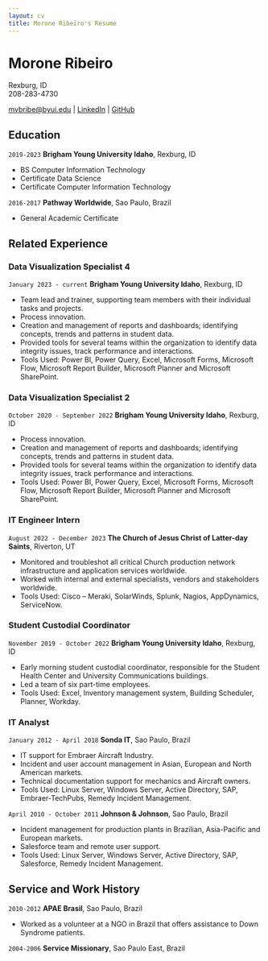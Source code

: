 ```yaml
---
layout: cv
title: Morone Ribeiro's Resume
---
```

# Morone Ribeiro
Rexburg, ID     
208-283-4730

<div id="webaddress">
<a href="mvbribe@byui.edu">mvbribe@byui.edu</a>
| <a href="https://www.linkedin.com/in/morone-ribeiro/">LinkedIn</a>
| <a href="https://github.com/ribeiromvb/moroneribeiro-resume">GitHub</a>
</div>

<!-- https://www.monique.tech/the-art-of-markdown -->

## Education

`2019-2023`
__Brigham Young University Idaho__, Rexburg, ID

- BS Computer Information Technology
- Certificate Data Science
- Certificate Computer Information Technology

`2016-2017`
__Pathway Worldwide__, Sao Paulo, Brazil

- General Academic Certificate

## Related Experience

### Data Visualization Specialist 4

`January 2023 - current`
__Brigham Young University Idaho__, Rexburg, ID

- Team lead and trainer, supporting team members with their individual tasks and projects.
- Process innovation.
- Creation and management of reports and dashboards; identifying concepts, trends and patterns in student data.
- Provided tools for several teams within the organization to identify data integrity issues, track performance and interactions.
- Tools Used: Power BI, Power Query, Excel, Microsoft Forms, Microsoft Flow, Microsoft Report Builder, Microsoft Planner and Microsoft SharePoint.

### Data Visualization Specialist 2

`October 2020 - September 2022`
__Brigham Young University Idaho__, Rexburg, ID

- Process innovation.
- Creation and management of reports and dashboards; identifying concepts, trends and patterns in student data.
- Provided tools for several teams within the organization to identify data integrity issues, track performance and interactions.
- Tools Used: Power BI, Power Query, Excel, Microsoft Forms, Microsoft Flow, Microsoft Report Builder, Microsoft Planner and Microsoft SharePoint.


### IT Engineer Intern

`August 2022 - December 2023`
__The Church of Jesus Christ of Latter-day Saints__, Riverton, UT

- Monitored and troubleshot all critical Church production network infrastructure and application services worldwide.
- Worked with internal and external specialists, vendors and stakeholders worldwide.
- Tools Used: Cisco – Meraki, SolarWinds, Splunk, Nagios, AppDynamics, ServiceNow.

### Student Custodial Coordinator

`November 2019 - October 2022`
__Brigham Young University Idaho__, Rexburg, ID

- Early morning student custodial coordinator, responsible for the Student Health Center and University Communications buildings.
- Led a team of six part-time employees. 
- Tools Used: Excel, Inventory management system, Building Scheduler, Planner, Workday.

### IT Analyst

`January 2012 - April 2018`
__Sonda IT__, Sao Paulo, Brazil

- IT support for Embraer Aircraft Industry.
- Incident and user account management in Asian, European and North American markets.
- Technical documentation support for mechanics and Aircraft owners.
- Tools Used: Linux Server, Windows Server, Active Directory, SAP, Embraer-TechPubs, Remedy Incident Management.

`April 2010 - October 2011`
__Johnson & Johnson__, Sao Paulo, Brazil

- Incident management for production plants in Brazilian, Asia-Pacific and European markets.
- Salesforce team and remote user support.
- Tools Used: Linux Server, Windows Server, Active Directory, SAP, Salesforce, Remedy Incident Management.



## Service and Work History

`2010-2012`
__APAE Brasil__, Sao Paulo, Brazil

- Worked as a volunteer at a NGO in Brazil that offers assistance to Down Syndrome patients.


`2004-2006`
__Service Missionary__, Sao Paulo East, Brazil



<!-- ### Footer

Last updated: May 2013 -->


